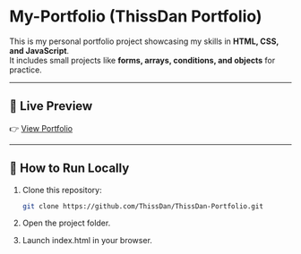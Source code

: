 # My-Portfolio (ThissDan Portfolio)  


This is my personal portfolio project showcasing my skills in **HTML, CSS, and JavaScript**.  
It includes small projects like **forms, arrays, conditions, and objects** for practice.  

---

## 🔗 Live Preview  
👉 [View Portfolio](https://thissdan.github.io/ThissDan-Portfolio/)  

---

## 🚀 How to Run Locally  
1. Clone this repository:  
   ```bash
   git clone https://github.com/ThissDan/ThissDan-Portfolio.git
   
2. Open the project folder.

3. Launch index.html in your browser.

